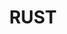 ---
title: "RUST"
price: "TBA"
desc: "Opis nije dostupan"
img_path: "/assets/img/A.MIG-3510.jpg"
brand: AMMO
available: true
cat: "weathering"
subcat: "OILBRUSHERS"
subsubcat: "SS"
---